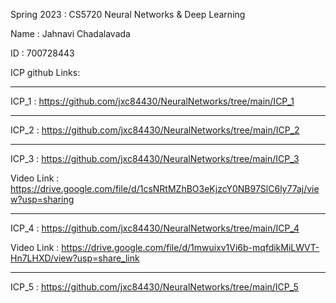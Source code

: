 Spring 2023 : CS5720 Neural Networks & Deep Learning

Name : Jahnavi Chadalavada 

ID : 700728443

ICP github Links:

------------------------------------------------------------------

ICP_1 : https://github.com/jxc84430/NeuralNetworks/tree/main/ICP_1

------------------------------------------------------------------

ICP_2 : https://github.com/jxc84430/NeuralNetworks/tree/main/ICP_2

------------------------------------------------------------------

ICP_3 : https://github.com/jxc84430/NeuralNetworks/tree/main/ICP_3

Video Link : https://drive.google.com/file/d/1csNRtMZhBO3eKjzcY0NB97SlC6ly77aj/view?usp=sharing

------------------------------------------------------------------

ICP_4 : https://github.com/jxc84430/NeuralNetworks/tree/main/ICP_4

Video Link : https://drive.google.com/file/d/1mwuixv1Vi6b-mqfdikMiLWVT-Hn7LHXD/view?usp=share_link

------------------------------------------------------------------

ICP_5 : https://github.com/jxc84430/NeuralNetworks/tree/main/ICP_5

